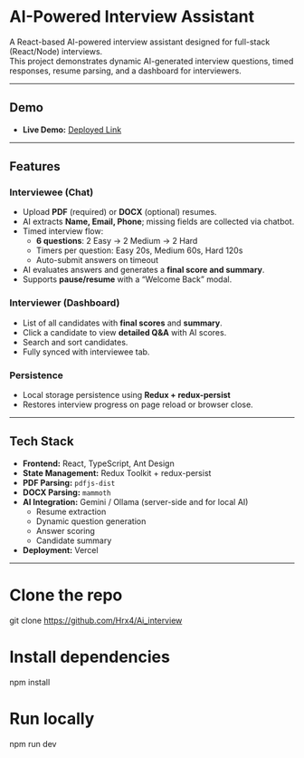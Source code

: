 # AI-Powered Interview Assistant 

A React-based AI-powered interview assistant designed for full-stack (React/Node) interviews.  
This project demonstrates dynamic AI-generated interview questions, timed responses, resume parsing, and a dashboard for interviewers.

---

##  Demo

- **Live Demo:** [Deployed Link](https://ai-interview-six-iota.vercel.app/)  
---

##  Features

### Interviewee (Chat)
- Upload **PDF** (required) or **DOCX** (optional) resumes.  
- AI extracts **Name, Email, Phone**; missing fields are collected via chatbot.  
- Timed interview flow:
  - **6 questions**: 2 Easy → 2 Medium → 2 Hard  
  - Timers per question: Easy 20s, Medium 60s, Hard 120s  
  - Auto-submit answers on timeout  
- AI evaluates answers and generates a **final score and summary**.  
- Supports **pause/resume** with a “Welcome Back” modal.

### Interviewer (Dashboard)
- List of all candidates with **final scores** and **summary**.  
- Click a candidate to view **detailed Q&A** with AI scores.  
- Search and sort candidates.  
- Fully synced with interviewee tab.

### Persistence
- Local storage persistence using **Redux + redux-persist**  
- Restores interview progress on page reload or browser close.

---

##  Tech Stack

- **Frontend:** React, TypeScript, Ant Design  
- **State Management:** Redux Toolkit + redux-persist  
- **PDF Parsing:** `pdfjs-dist`  
- **DOCX Parsing:** `mammoth`  
- **AI Integration:** Gemini / Ollama (server-side and for local AI)
  - Resume extraction
  - Dynamic question generation
  - Answer scoring
  - Candidate summary
- **Deployment:** Vercel 

---

# Clone the repo
git clone https://github.com/Hrx4/Ai_interview

# Install dependencies
npm install

# Run locally
npm run dev
